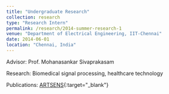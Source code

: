 ```yaml
---
title: "Undergraduate Research"
collection: research
type: "Research Intern"
permalink: /research/2014-summer-research-1
venue: "Department of Electrical Engineering, IIT-Chennai"
date: 2014-06-01
location: "Chennai, India"
---
```


Advisor: Prof. Mohanasankar Sivaprakasam

Research: Biomedical signal processing, healthcare technology

Publications: [ARTSENS](https://vijaysumaravi.github.io/publication/2014-12-11-ARTSENS){:target="_blank"}

